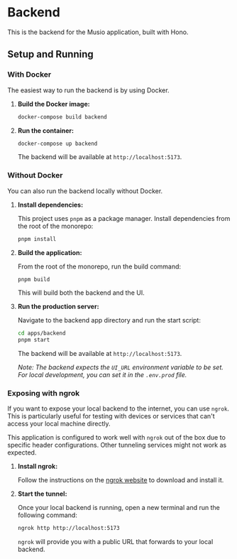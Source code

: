 # Backend

This is the backend for the Musio application, built with Hono.

## Setup and Running

### With Docker

The easiest way to run the backend is by using Docker.

1.  **Build the Docker image:**

    ```bash
    docker-compose build backend
    ```

2.  **Run the container:**

    ```bash
    docker-compose up backend
    ```

    The backend will be available at `http://localhost:5173`.

### Without Docker

You can also run the backend locally without Docker.

1.  **Install dependencies:**

    This project uses `pnpm` as a package manager. Install dependencies from the root of the monorepo:

    ```bash
    pnpm install
    ```

2.  **Build the application:**

    From the root of the monorepo, run the build command:

    ```bash
    pnpm build
    ```

    This will build both the backend and the UI.

3.  **Run the production server:**

    Navigate to the backend app directory and run the start script:

    ```bash
    cd apps/backend
    pnpm start
    ```

    The backend will be available at `http://localhost:5173`.

    *Note: The backend expects the `UI_URL` environment variable to be set. For local development, you can set it in the `.env.prod` file.*

### Exposing with ngrok

If you want to expose your local backend to the internet, you can use `ngrok`. This is particularly useful for testing with devices or services that can't access your local machine directly.

This application is configured to work well with `ngrok` out of the box due to specific header configurations. Other tunneling services might not work as expected.

1.  **Install ngrok:**

    Follow the instructions on the [ngrok website](https://ngrok.com/download) to download and install it.

2.  **Start the tunnel:**

    Once your local backend is running, open a new terminal and run the following command:

    ```bash
    ngrok http http://localhost:5173
    ```

    `ngrok` will provide you with a public URL that forwards to your local backend.